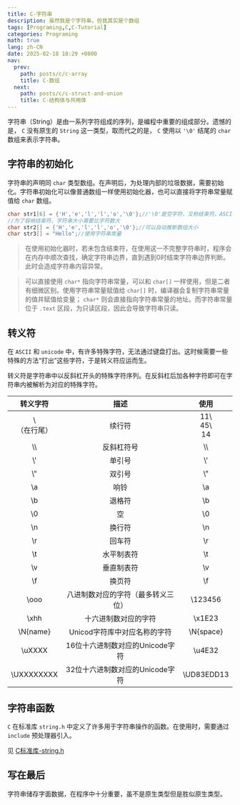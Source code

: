 ```yaml
---
title: C-字符串
description: 虽然我是个字符串，但我其实是个数组
tags: [Programing,C,C-Tutorial]
categories: Programing
math: true
lang: zh-CN
date: 2025-02-18 18:29 +0800
nav:
  prev:
    path: posts/c/c-array
    title: C-数组
  next:
    path: posts/c/c-struct-and-union
    title: C-结构体与共用体
---
```


字符串（String）是由一系列字符组成的序列，是编程中重要的组成部分。遗憾的是， `C` 没有原生的 `String` 这一类型，取而代之的是， `C` 使用以 `'\0'` 结尾的 `char` 数组来表示字符串。

## 字符串的初始化

字符串的声明同 `char` 类型数组。在声明后，为处理内部的垃圾数据，需要初始化。字符串初始化可以像普通数组一样使用初始化器，也可以直接将字符串常量赋值给 `char` 数组。

```c
char str1[6] = {'H','e','l','l','o','\0'};//'\0'是空字符，又称结束符，ASCII编码为0
//为了容纳结束符，字符串大小需要比字符数大
char str2[] = {'H','e','l','l','o','\0'};//可以自动推断数组大小
char str3[] = "Hello";//使用字符串常量
```

> 在使用初始化器时，若未包含结束符，在使用这一不完整字符串时，程序会在内存中顺次查找，确定字符串边界，直到遇到0时结束字符串边界判断。此时会造成字符串内容异常。

> 可以直接使用 `char*` 指向字符串常量，可以和 `char[]` 一样使用，但是二者有细微区别。使用字符串常量赋值给 `char[]` 时，编译器会复制字符串常量的值并赋值给变量； `char*` 则会直接指向字符串常量的地址。而字符串常量位于 `.text` 区段，为只读区段，因此会导致字符串只读。

## 转义符

在 `ASCII` 和 `unicode` 中，有许多特殊字符，无法通过键盘打出。这时候需要一些特殊的方法“打出”这些字符，于是转义符应运而生。

转义符是字符串中以反斜杠开头的特殊字符序列。在反斜杠后加各种字符即可在字符串内被解析为对应的特殊字符。

|转义字符|描述|使用|
|:-:|:-:|:-:|
|\\<br>（在行尾）|续行符|11\\<br>45\\<br>14|
|\\\\ |反斜杠符号|\\\\ |
|\\'|单引号|\\\'|
|\\"|双引号|\\\"|
|\\a|响铃|\\a|
|\\b|退格符|\\b|
|\\0|空|\\0|
|\\n|换行符|\\n|
|\\r|回车符|\\r|
|\\t|水平制表符|\\t|
|\\v|垂直制表符|\\v|
|\\f|换页符|\\f|
|\\ooo|八进制数对应的字符（最多转义三位）|\\123456|
|\\xhh|十六进制数对应的字符|\\x1E23|
|\\N{name}|Unicod字符库中对应名称的字符|\\N{space}|
|\\uXXXX|16位十六进制数对应的Unicode字符|\\u4E32|
|\\UXXXXXXXX|32位十六进制数对应的Unicode字符|\\UD83EDD13|

## 字符串函数

 `C` 在标准库 `string.h` 中定义了许多用于字符串操作的函数。在使用时，需要通过 `include` 预处理器引入。

见 [C标准库-string.h](../std-lib/string.h)

## 写在最后

字符串储存字面数据，在程序中十分重要，虽不是原生类型但是胜似原生类型。
